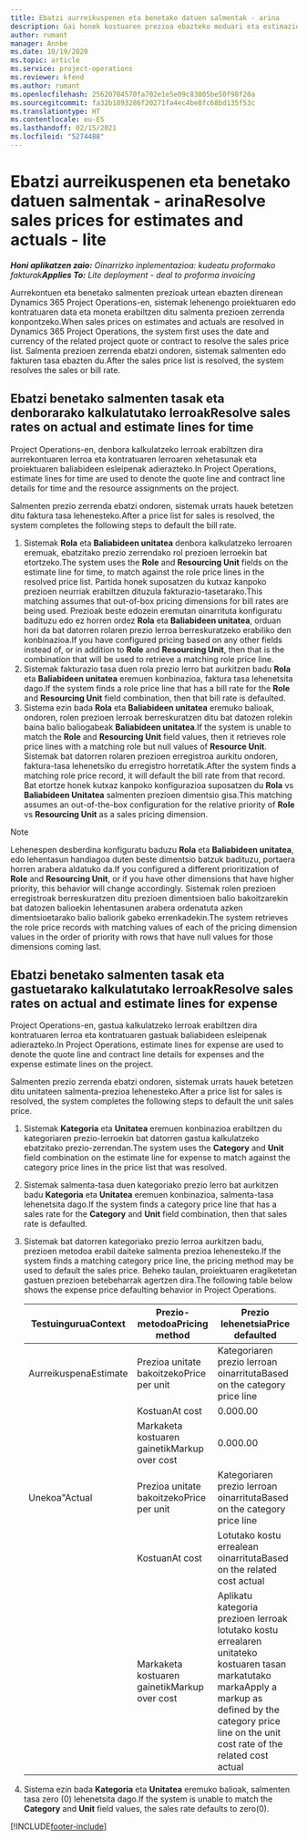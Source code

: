 ```yaml
---
title: Ebatzi aurreikuspenen eta benetako datuen salmentak - arina
description: Gai honek kostuaren prezioa ebazteko moduari eta estimazioei buruzko informazioa eskaintzen du.
author: rumant
manager: Annbe
ms.date: 10/19/2020
ms.topic: article
ms.service: project-operations
ms.reviewer: kfend
ms.author: rumant
ms.openlocfilehash: 25620704570fa702e1e5e09c83005be50f98f20a
ms.sourcegitcommit: fa32b1893286f20271fa4ec4be8fc68bd135f53c
ms.translationtype: HT
ms.contentlocale: eu-ES
ms.lasthandoff: 02/15/2021
ms.locfileid: "5274488"
---
```

# <a name="resolve-sales-prices-for-estimates-and-actuals---lite"></a><span data-ttu-id="28727-103">Ebatzi aurreikuspenen eta benetako datuen salmentak - arina</span><span class="sxs-lookup"><span data-stu-id="28727-103">Resolve sales prices for estimates and actuals - lite</span></span>

<span data-ttu-id="28727-104">_**Honi aplikatzen zaio:** Oinarrizko inplementazioa: kudeatu proformako fakturak_</span><span class="sxs-lookup"><span data-stu-id="28727-104">_**Applies To:** Lite deployment - deal to proforma invoicing_</span></span>

<span data-ttu-id="28727-105">Aurrekontuen eta benetako salmenten prezioak urtean ebazten direnean Dynamics 365 Project Operations-en, sistemak lehenengo proiektuaren edo kontratuaren data eta moneta erabiltzen ditu salmenta prezioen zerrenda konpontzeko.</span><span class="sxs-lookup"><span data-stu-id="28727-105">When sales prices on estimates and actuals are resolved in Dynamics 365 Project Operations, the system first uses the date and currency of the related project quote or contract to resolve the sales price list.</span></span> <span data-ttu-id="28727-106">Salmenta prezioen zerrenda ebatzi ondoren, sistemak salmenten edo fakturen tasa ebazten du.</span><span class="sxs-lookup"><span data-stu-id="28727-106">After the sales price list is resolved, the system resolves the sales or bill rate.</span></span>

## <a name="resolve-sales-rates-on-actual-and-estimate-lines-for-time"></a><span data-ttu-id="28727-107">Ebatzi benetako salmenten tasak eta denborarako kalkulatutako lerroak</span><span class="sxs-lookup"><span data-stu-id="28727-107">Resolve sales rates on actual and estimate lines for time</span></span>

<span data-ttu-id="28727-108">Project Operations-en, denbora kalkulatzeko lerroak erabiltzen dira aurrekontuaren lerroa eta kontratuaren lerroaren xehetasunak eta proiektuaren baliabideen esleipenak adierazteko.</span><span class="sxs-lookup"><span data-stu-id="28727-108">In Project Operations, estimate lines for time are used to denote the quote line and contract line details for time and the resource assignments on the project.</span></span>

<span data-ttu-id="28727-109">Salmenten prezio zerrenda ebatzi ondoren, sistemak urrats hauek betetzen ditu faktura tasa lehenesteko.</span><span class="sxs-lookup"><span data-stu-id="28727-109">After a price list for sales is resolved, the system completes the following steps to default the bill rate.</span></span>

1. <span data-ttu-id="28727-110">Sistemak **Rola** eta **Baliabideen unitatea** denbora kalkulatzeko lerroaren eremuak, ebatzitako prezio zerrendako rol prezioen lerroekin bat etortzeko.</span><span class="sxs-lookup"><span data-stu-id="28727-110">The system uses the **Role** and **Resourcing Unit** fields on the estimate line for time, to match against the role price lines in the resolved price list.</span></span> <span data-ttu-id="28727-111">Partida honek suposatzen du kutxaz kanpoko prezioen neurriak erabiltzen dituzula fakturazio-tasetarako.</span><span class="sxs-lookup"><span data-stu-id="28727-111">This matching assumes that out-of-box pricing dimensions for bill rates are being used.</span></span> <span data-ttu-id="28727-112">Prezioak beste edozein eremutan oinarrituta konfiguratu badituzu edo ez horren ordez **Rola** eta **Baliabideen unitatea**, orduan hori da bat datorren rolaren prezio lerroa berreskuratzeko erabiliko den konbinazioa.</span><span class="sxs-lookup"><span data-stu-id="28727-112">If you have configured pricing based on any other fields instead of, or in addition to **Role** and **Resourcing Unit**, then that is the combination that will be used to retrieve a matching role price line.</span></span>
2. <span data-ttu-id="28727-113">Sistemak fakturazio tasa duen rola prezio lerro bat aurkitzen badu **Rola** eta **Baliabideen unitatea** eremuen konbinazioa, faktura tasa lehenetsita dago.</span><span class="sxs-lookup"><span data-stu-id="28727-113">If the system finds a role price line that has a bill rate for the **Role** and **Resourcing Unit** field combination, then that bill rate is defaulted.</span></span>
3. <span data-ttu-id="28727-114">Sistema ezin bada **Rola** eta **Baliabideen unitatea** eremuko balioak, ondoren, rolen prezioen lerroak berreskuratzen ditu bat datozen rolekin baina balio baliogabeak **Baliabideen unitatea**.</span><span class="sxs-lookup"><span data-stu-id="28727-114">If the system is unable to match the **Role** and **Resourcing Unit** field values, then it retrieves role price lines with a matching role but null values of **Resource Unit**.</span></span> <span data-ttu-id="28727-115">Sistemak bat datorren rolaren prezioen erregistroa aurkitu ondoren, faktura-tasa lehenetsiko du erregistro horretatik.</span><span class="sxs-lookup"><span data-stu-id="28727-115">After the system finds a matching role price record, it will default the bill rate from that record.</span></span> <span data-ttu-id="28727-116">Bat etortze honek kutxaz kanpoko konfigurazioa suposatzen du **Rola** vs **Baliabideen Unitatea** salmenten prezioen dimentsio gisa.</span><span class="sxs-lookup"><span data-stu-id="28727-116">This matching assumes an out-of-the-box configuration for the relative priority of **Role** vs **Resourcing Unit** as a sales pricing dimension.</span></span>

> [!NOTE]
> <span data-ttu-id="28727-117">Lehenespen desberdina konfiguratu baduzu **Rola** eta **Baliabideen unitatea**, edo lehentasun handiagoa duten beste dimentsio batzuk badituzu, portaera horren arabera aldatuko da.</span><span class="sxs-lookup"><span data-stu-id="28727-117">If you configured a different prioritization of **Role** and **Resourcing Unit**, or if you have other dimensions that have higher priority, this behavior will change accordingly.</span></span> <span data-ttu-id="28727-118">Sistemak rolen prezioen erregistroak berreskuratzen ditu prezioen dimentsioen balio bakoitzarekin bat datozen balioekin lehentasunen arabera ordenatuta azken dimentsioetarako balio baliorik gabeko errenkadekin.</span><span class="sxs-lookup"><span data-stu-id="28727-118">The system retrieves the role price records with matching values of each of the pricing dimension values in the order of priority with rows that have null values for those dimensions coming last.</span></span>

## <a name="resolve-sales-rates-on-actual-and-estimate-lines-for-expense"></a><span data-ttu-id="28727-119">Ebatzi benetako salmenten tasak eta gastuetarako kalkulatutako lerroak</span><span class="sxs-lookup"><span data-stu-id="28727-119">Resolve sales rates on actual and estimate lines for expense</span></span>

<span data-ttu-id="28727-120">Project Operations-en, gastua kalkulatzeko lerroak erabiltzen dira kontratuaren lerroa eta kontratuaren gastuak baliabideen esleipenak adierazteko.</span><span class="sxs-lookup"><span data-stu-id="28727-120">In Project Operations, estimate lines for expense are used to denote the quote line and contract line details for expenses and the expense estimate lines on the project.</span></span>

<span data-ttu-id="28727-121">Salmenten prezio zerrenda ebatzi ondoren, sistemak urrats hauek betetzen ditu unitateen salmenta-prezioa lehenesteko.</span><span class="sxs-lookup"><span data-stu-id="28727-121">After a price list for sales is resolved, the system completes the following steps to default the unit sales price.</span></span>

1. <span data-ttu-id="28727-122">Sistemak **Kategoria** eta **Unitatea** eremuen konbinazioa erabiltzen du kategoriaren prezio-lerroekin bat datorren gastua kalkulatzeko ebatzitako prezio-zerrendan.</span><span class="sxs-lookup"><span data-stu-id="28727-122">The system uses the **Category** and **Unit** field combination on the estimate line for expense to match against the category price lines in the price list that was resolved.</span></span>
2. <span data-ttu-id="28727-123">Sistemak salmenta-tasa duen kategoriako prezio lerro bat aurkitzen badu **Kategoria** eta **Unitatea** eremuen konbinazioa, salmenta-tasa lehenetsita dago.</span><span class="sxs-lookup"><span data-stu-id="28727-123">If the system finds a category price line that has a sales rate for the **Category** and **Unit** field combination, then that sales rate is defaulted.</span></span>
3. <span data-ttu-id="28727-124">Sistemak bat datorren kategoriako prezio lerroa aurkitzen badu, prezioen metodoa erabil daiteke salmenta prezioa lehenesteko.</span><span class="sxs-lookup"><span data-stu-id="28727-124">If the system finds a matching category price line, the pricing method may be used to default the sales price.</span></span> <span data-ttu-id="28727-125">Beheko taulan, proiektuaren eragiketetan gastuen prezioen betebeharrak agertzen dira.</span><span class="sxs-lookup"><span data-stu-id="28727-125">The following table below shows the expense price defaulting behavior in Project Operations.</span></span>

    | <span data-ttu-id="28727-126">Testuingurua</span><span class="sxs-lookup"><span data-stu-id="28727-126">Context</span></span> | <span data-ttu-id="28727-127">Prezio-metodoa</span><span class="sxs-lookup"><span data-stu-id="28727-127">Pricing method</span></span> | <span data-ttu-id="28727-128">Prezio lehenetsia</span><span class="sxs-lookup"><span data-stu-id="28727-128">Price defaulted</span></span> |
    | --- | --- | --- |
    | <span data-ttu-id="28727-129">Aurreikuspena</span><span class="sxs-lookup"><span data-stu-id="28727-129">Estimate</span></span> | <span data-ttu-id="28727-130">Prezioa unitate bakoitzeko</span><span class="sxs-lookup"><span data-stu-id="28727-130">Price per unit</span></span> | <span data-ttu-id="28727-131">Kategoriaren prezio lerroan oinarrituta</span><span class="sxs-lookup"><span data-stu-id="28727-131">Based on the category price line</span></span> |
    | &nbsp; | <span data-ttu-id="28727-132">Kostuan</span><span class="sxs-lookup"><span data-stu-id="28727-132">At cost</span></span> | <span data-ttu-id="28727-133">0.00</span><span class="sxs-lookup"><span data-stu-id="28727-133">0.00</span></span> |
    | &nbsp; | <span data-ttu-id="28727-134">Markaketa kostuaren gainetik</span><span class="sxs-lookup"><span data-stu-id="28727-134">Markup over cost</span></span> | <span data-ttu-id="28727-135">0.00</span><span class="sxs-lookup"><span data-stu-id="28727-135">0.00</span></span> |
    | <span data-ttu-id="28727-136">Unekoa"</span><span class="sxs-lookup"><span data-stu-id="28727-136">Actual</span></span> | <span data-ttu-id="28727-137">Prezioa unitate bakoitzeko</span><span class="sxs-lookup"><span data-stu-id="28727-137">Price per unit</span></span> | <span data-ttu-id="28727-138">Kategoriaren prezio lerroan oinarrituta</span><span class="sxs-lookup"><span data-stu-id="28727-138">Based on the category price line</span></span> |
    | &nbsp; | <span data-ttu-id="28727-139">Kostuan</span><span class="sxs-lookup"><span data-stu-id="28727-139">At cost</span></span> | <span data-ttu-id="28727-140">Lotutako kostu errealean oinarrituta</span><span class="sxs-lookup"><span data-stu-id="28727-140">Based on the related cost actual</span></span> |
    | &nbsp; | <span data-ttu-id="28727-141">Markaketa kostuaren gainetik</span><span class="sxs-lookup"><span data-stu-id="28727-141">Markup over cost</span></span> | <span data-ttu-id="28727-142">Aplikatu kategoria prezioen lerroak lotutako kostu errealaren unitateko kostuaren tasan markatutako marka</span><span class="sxs-lookup"><span data-stu-id="28727-142">Apply a markup as defined by the category price line on the unit cost rate of the related cost actual</span></span> |

4. <span data-ttu-id="28727-143">Sistema ezin bada **Kategoria** eta **Unitatea** eremuko balioak, salmenten tasa zero (0) lehenetsita dago.</span><span class="sxs-lookup"><span data-stu-id="28727-143">If the system is unable to match the **Category** and **Unit** field values, the sales rate defaults to zero(0).</span></span>


[!INCLUDE[footer-include](../../includes/footer-banner.md)]